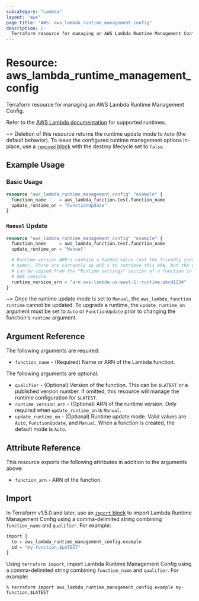 ```yaml
---
subcategory: "Lambda"
layout: "aws"
page_title: "AWS: aws_lambda_runtime_management_config"
description: |-
  Terraform resource for managing an AWS Lambda Runtime Management Config.
---
```

# Resource: aws_lambda_runtime_management_config

Terraform resource for managing an AWS Lambda Runtime Management Config.

Refer to the [AWS Lambda documentation](https://docs.aws.amazon.com/lambda/latest/dg/lambda-runtimes.html) for supported runtimes.

~> Deletion of this resource returns the runtime update mode to `Auto` (the default behavior).
To leave the configured runtime management options in-place, use a [`removed` block](https://developer.hashicorp.com/terraform/language/resources/syntax#removing-resources) with the destroy lifecycle set to `false`.

## Example Usage

### Basic Usage

```terraform
resource "aws_lambda_runtime_management_config" "example" {
  function_name     = aws_lambda_function.test.function_name
  update_runtime_on = "FunctionUpdate"
}
```

### `Manual` Update

```terraform
resource "aws_lambda_runtime_management_config" "example" {
  function_name     = aws_lambda_function.test.function_name
  update_runtime_on = "Manual"

  # Runtime version ARN's contain a hashed value (not the friendly runtime
  # name). There are currently no API's to retrieve this ARN, but the value
  # can be copied from the "Runtime settings" section of a function in the
  # AWS console.
  runtime_version_arn = "arn:aws:lambda:us-east-1::runtime:abcd1234"
}
```

~> Once the runtime update mode is set to `Manual`, the `aws_lambda_function` `runtime` cannot be updated. To upgrade a runtime, the `update_runtime_on` argument must be set to `Auto` or `FunctionUpdate` prior to changing the function's `runtime` argument.

## Argument Reference

The following arguments are required:

* `function_name` - (Required) Name or ARN of the Lambda function.

The following arguments are optional:

* `qualifier` - (Optional) Version of the function. This can be `$LATEST` or a published version number. If omitted, this resource will manage the runtime configuration for `$LATEST`.
* `runtime_version_arn` - (Optional) ARN of the runtime version. Only required when `update_runtime_on` is `Manual`.
* `update_runtime_on` - (Optional) Runtime update mode. Valid values are `Auto`, `FunctionUpdate`, and `Manual`. When a function is created, the default mode is `Auto`.

## Attribute Reference

This resource exports the following attributes in addition to the arguments above:

* `function_arn` - ARN of the function.

## Import

In Terraform v1.5.0 and later, use an [`import` block](https://developer.hashicorp.com/terraform/language/import) to import Lambda Runtime Management Config using a comma-delimited string combining `function_name` and `qualifier`. For example:

```terraform
import {
  to = aws_lambda_runtime_management_config.example
  id = "my-function,$LATEST"
}
```

Using `terraform import`, import Lambda Runtime Management Config using a comma-delimited string combining `function_name` and `qualifier`. For example:

```console
% terraform import aws_lambda_runtime_management_config.example my-function,$LATEST
```
